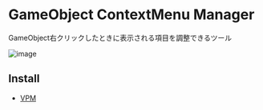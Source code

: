 # GameObject ContextMenu Manager
GameObject右クリックしたときに表示される項目を調整できるツール

![image](https://github.com/user-attachments/assets/7656f201-5a48-43a8-9268-f39fdc2ad5e8)

## Install
- [VPM](https://rerigferl.github.io/vpm)

